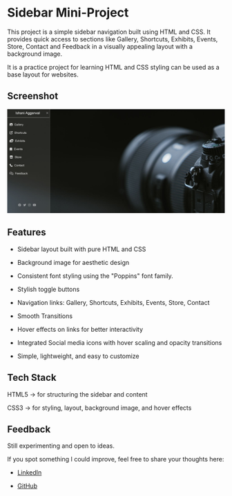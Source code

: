 
# Sidebar Mini-Project

This project is a simple sidebar navigation built using HTML and CSS. It provides quick access to sections like Gallery, Shortcuts, Exhibits, Events, Store, Contact and Feedback in a visually appealing layout with a background image.

It is a practice project for learning HTML and CSS styling can be used as a base layout for websites.


## Screenshot

![Sidebar Screenshot](Screenshot.png)


## Features



- Sidebar layout built with pure HTML and CSS

- Background image for aesthetic design 

- Consistent font styling using the "Poppins" font family.

- Stylish toggle buttons

- Navigation links: Gallery, Shortcuts, Exhibits, Events, Store, Contact

- Smooth Transitions

- Hover effects on links for better interactivity

- Integrated Social media icons with hover scaling and opacity transitions

- Simple, lightweight, and easy to customize



## Tech Stack

HTML5 → for structuring the sidebar and content

CSS3 → for styling, layout, background image, and hover effects


## Feedback

Still experimenting and open to ideas.

If you spot something I could improve, feel free to share your thoughts here:

- [LinkedIn](https://www.linkedin.com/in/ishani-aggarwal-643259320/)

- [GitHub](https://github.com/IshaniAggarwal)
